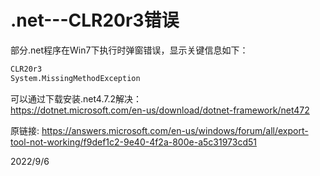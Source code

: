 # .net---CLR20r3错误

部分.net程序在Win7下执行时弹窗错误，显示关键信息如下：  
```r
CLR20r3
System.MissingMethodException
```

可以通过下载安装.net4.7.2解决：  
https://dotnet.microsoft.com/en-us/download/dotnet-framework/net472  


原链接: https://answers.microsoft.com/en-us/windows/forum/all/export-tool-not-working/f9def1c2-9e40-4f2a-800e-a5c31973cd51  


2022/9/6  
